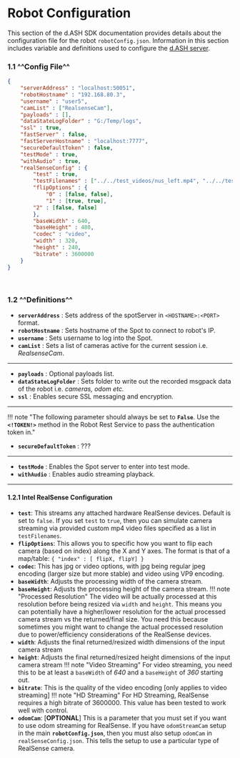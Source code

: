 # Robot Configuration

This section of the d.ASH SDK documentation provides details about the configuration file for the robot `robotConfig.json`. Information in this section includes variable and definitions used to configure the [d.ASH server](../index.md#dash-server).

### 1.1 ^^Config File^^
``` json
{
    "serverAddress" : "localhost:50051",
    "robotHostname" : "192.168.80.3",
    "username" : "user5",
    "camList" : ["RealsenseCam"],
    "payloads" : [],
    "dataStateLogFolder" : "G:/Temp/logs",
    "ssl" : true,
    "fastServer" : false,
    "fastServerHostname" : "localhost:7777",
    "secureDefaultToken" : false,
    "testMode" : true,
    "withAudio" : true,
    "realSenseConfig" : {
        "test" : true,
        "testFilenames" : ["../../test_videos/nus_left.mp4", "../../test_videos/nus_center.mp4","../../test_videos/nus_right.mp4"],
        "flipOptions" : {
            "0" : [false, false],
            "1" : [true, true],
        "2" : [false, false]
        },
        "baseWidth" : 640,
        "baseHeight" : 480,
        "codec" : "video",
        "width" : 320,
        "height" : 240,
        "bitrate" : 3600000
    }
}
```
<p>&nbsp;</p>

### 1.2 ^^Definitions^^

- **`serverAddress`** : Sets address of the spotServer in `<HOSTNAME>:<PORT>` format.
- **`robotHostname`** : Sets hostname of the Spot to connect to robot's IP.
- **`username`** : Sets username to log into the Spot.
- **`camList`** : Sets a list of cameras active for the current session i.e. *RealsenseCam*.
---
- **`payloads`** : Optional payloads list.
- **`dataStateLogFolder`** : Sets folder to write out the recorded msgpack data of the robot i.e. *cameras, odom etc.*
- **`ssl`** : Enables secure SSL messaging and encryption.
---
!!! note "The following parameter should always be set to **`False`**. Use the **`<!TOKEN!>`** method in the Robot Rest Service to pass the authentication token in."

- **`secureDefaultToken`** : ???

---
- **`testMode`** : Enables the Spot server to enter into test mode.
- **`withAudio`** : Enables audio streaming playback.

---
#### 1.2.1 Intel RealSense Configuration

- **`test`**: This streams any attached hardware RealSense devices. Default is set to `false`. If you set `test` to `true`, then you can simulate camera streaming via provided custom mp4 video files specified as a list in `testFilenames`.
- **`flipOptions`**: This allows you to specific how you want to flip each camera (based on index) along the X and Y axes. The format is that of a map/table: `{ "index" : [ flipX, flipY] }`
- **`codec`**: This has jpg or video options, with jpg being regular jpeg encoding (larger size but more stable) and video using VP9 encoding. 
- **`baseWidth`**: Adjusts the processing width of the camera stream. 
- **`baseHeight`**: Adjusts the processing height of the camera stream. 
!!! note "Processed Resolution"
    The video will be actually processed at this resolution before being resized via `width` and `height`. This means you can potentially have a higher/lower resolution for the actual processed camera stream vs the returned/final size. You need this because sometimes you might want to change the actual processed resolution due to power/efficiency considerations of the RealSense devices. 
- **`width`**: Adjusts the final returned/resized width dimensions of the input camera stream
- **`height`**: Adjusts the final returned/resized height dimensions of the input camera stream
!!! note "Video Streaming"
    For video streaming, you need this to be at least a `baseWidth` of *640* and a `baseHeight` of *360* starting out. 
- **`bitrate`**:  This is the quality of the video encoding [only applies to video streaming]
!!! note "HD Streaming"
    For HD Streaming, RealSense requires a high bitrate of 3600000. This value has been tested to work well with control.
- **`odomCam`**: [**OPTIONAL**] This is a parameter that you must set if you want to use odom streaming for RealSense. If you have `odomStreamCam` setup in the main **`robotConfig.json`**, then you must also setup `odomCam` in `realSenseConfig.json`. This tells the setup to use a particular type of RealSense camera.
